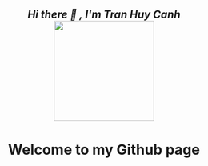 <h2 align="center"> <i>Hi there &#128075; , I'm Tran Huy Canh</i><img src="https://media.giphy.com/media/pt0EKLDJmVvlS/giphy.gif" width="200" height="200" align="center"></h2>

<h1 align="center"> Welcome to my Github page </h1>
